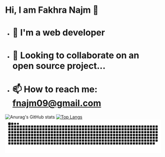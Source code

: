 
# Hi, I am Fakhra Najm 👋
- # 🔭 I'm a web developer
- # 👯 Looking to collaborate on an open source project...
- # 📫 How to reach me: fnajm09@gmail.com

![Anurag's GitHub stats](https://github-readme-stats.vercel.app/api?username=najm09&count_private=true&show_icons=true&theme=radical)
[![Top Langs](https://github-readme-stats.vercel.app/api/top-langs/?username=najm09&layout=compact&theme=radical)](https://github.com/anuraghazra/github-readme-stats)
![](https://github.com/Platane/snk/raw/output/github-contribution-grid-snake.svg)
